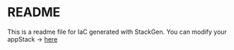 # README
This is a readme file for IaC generated with StackGen.
You can modify your appStack -> [here](http://main.dev.stackgen.com/appstacks/af8591c8-4aa8-4d70-a0b2-268ce32a5572)
